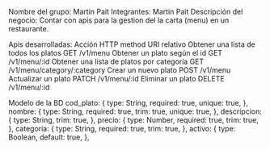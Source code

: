 Nombre del grupo: Martin Pait
Integrantes: Martin Pait
Descripción del negocio: Contar con apis para la gestion del la carta (menu) en un restaurante.


Apis desarrolladas:
Acción										                HTTP method		URI relativo
Obtener una lista de todos los platos		      GET		    /v1/menu
Obtener un plato según el id	                GET		    /v1/menu/:id
Obtener una lista de platos por categoría	    GET		    /v1/menu/category/:category
Crear un nuevo plato						              POST		  /v1/menu
Actualizar un plato							              PATCH		  /v1/menu/:id
Eliminar un plato	                            DELETE    /v1/menu/:id


Modelo de la BD
	cod_plato: {
      type: String,
      required: true,
      unique: true,
    },
    nombre: {
      type: String,
      required: true,
      trim: true,
      unique: true,
    },
    descripcion: {
      type: String,
      trim: true,
    },
    precio: {
      type: Number,
      required: true,
      trim: true,
    },
    categoria: {
      type: String,
      required: true,
      trim: true,
    },
    activo: {
      type: Boolean,
      default: true,
    },